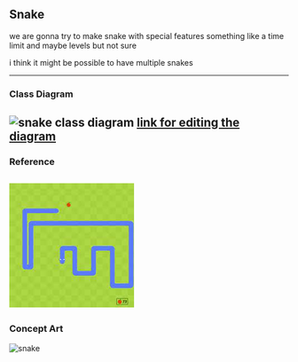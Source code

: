 ## Snake
we are gonna try to make snake with special features something like a time limit and maybe levels but not sure

i think it might be possible to have multiple snakes

---
### Class Diagram
![snake class diagram](snakeclassdiagram.drawio.sv)
[link for editing the diagram](https://viewer.diagrams.net/?tags=%7B%7D&highlight=0000ff&edit=https%3A%2F%2Fapp.diagrams.net%2F%3Fmode%3Dgithub%23Hbanananabusiness%252Fproject%252Fmain%252Fsnake%252Fsnakeclassdiagram.drawio.svg&layers=1&nav=1&title=snakeclassdiagram.drawio.svg#R7VjbcpswEP0aT9sHZ7jYpHkMzq1t2knrpmkfFSSDxkJLhRzjfH1XIIyB0PSWpA%2BZyUy0R7uLdvdoWTzyZ2lxqkiWvAfKxMhzaDHyj0ae5078Cf4zyKZC9t39CogVp1apAeb8llnQseiKU5a3FDWA0DxrgxFIySLdwohSsG6rLUC0n5qRmPWAeUREH73iVCcV%2Btrbb%2FAzxuOkfrIbHFQ7KamVbSR5QiisdyD%2FeOTPFICuVmkxY8Ikr87L1ZvNlThfBqdvP%2BbfyWX47vOHL%2BPK2cnvmGxDUEzqP3adzZanmRfcnH0n42D89XLsjw%2BsiXNDxMrmay7JkiF0xgi1cetNncx8zVNBJErhAqSe2x0H5Sjhgp6TDazMEXNNomUthQkofov6ROCWiwBuK2254jstjbmxtD4Vy1Hnoo7b7UDvSdFSPCe5rk8DQpAs59fl%2BYxhSlTMZQhaQ2qV1gnXbJ6RyOiskf7mIDqtD2lTw5RmRYdL9xTC3bIDrxWDlGm1QTvrxZ%2FYrNsbtSXYuuGnW%2Bsku9z0LUjsnYi3vpu648KW%2Fjdo4PZpoBWXsbn3XOG15CBHXiBMMa8VrmKzeoNJqE89sGmPP7BbDG1shjaugSLlZGye2OEmVkmX1FKwZDMQoBCXUJGVC9GBiOCxRFGwhTEzZebYNQ4tnHJKjecwR35gJs5LtaNJg3yyhTEQoPlClM0hQUOGHsIMuNRloaYh%2FmHpZs7edDTFs85QdhsZ%2F4y60jOQeHzCS3IxZPOaGUaHCjTR5Hp71%2F4FcYfbQZ%2B4lqj%2Br%2FLUeSieBoPtKkRiPLerx2hXk%2BDJ29V%2BjwYP2oqeG80%2FbzTBf95oXvcY9vIEi4pTIVYgNbFhbnGSTUzvyW0PwpcTx1HXnLt8QgzlsFvpcWOdKXbDYZWX8y4oyiXRxnIlNRdbfwuuckM9wx%2FjpfRZ%2BylTQOiLng8iaUuju7%2Frh2uzlGzdUtp71eP6PQQgeVbN7AteMPqATcgNOk3IuYMi%2FqM2oYMeRXrZY5Iemk8YlCJB8pxH7fQpWElq8lZeNlZw%2FdWs8bJW0rednaNiV9jUgsRQrJE7qQFj5%2B453rQGGuNSallfMMUxI0xZsIqC0d5n1a8UEMOHlYrY%2Fe9wfKXG7GctYoAQOwWf3lHvGlNMEM1v2jHcxQH7hAvTRHdeegdtvvnTDo2qMK3V7ldXx9Gk8%2Fb0uy2rykPPUUnJbdh%2FMdn3R%2FsTgOcvuwfpUlOv82U3ffJRyfUGZqXngedRBx53gDmPMPGg2PxIVfWV5qc%2B%2F%2FgH)
---
### Reference
![snake](https://github.com/banananabusiness/project/blob/main/Images/Snake.png)
---
### Concept Art
![snake]()

